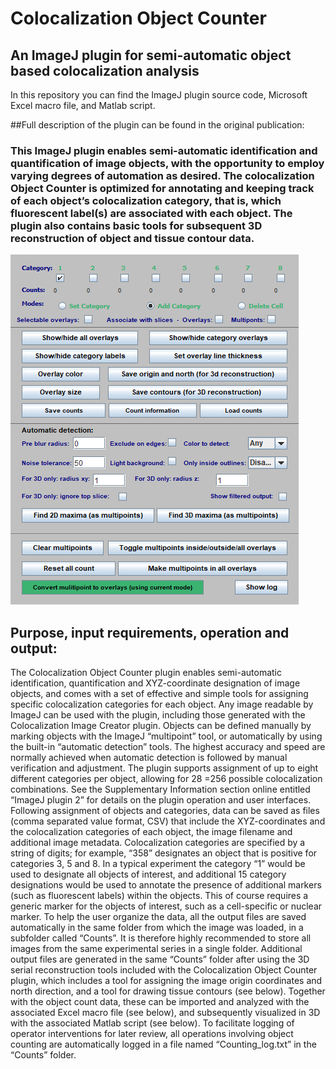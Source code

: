 # Colocalization Object Counter
## An ImageJ plugin for semi-automatic object based colocalization analysis

In this repository you can find the ImageJ plugin source code, Microsoft Excel macro file, and Matlab script.

##Full description of the plugin can be found in the original publication:

### This ImageJ plugin enables semi-automatic identification and quantification of image objects, with the opportunity to employ varying degrees of automation as desired. The  colocalization Object Counter is optimized for annotating and keeping track of each object’s colocalization category, that is, which fluorescent label(s) are associated with each object. The plugin also contains basic tools for subsequent 3D reconstruction of object and tissue contour data. 

![alt text](https://github.com/Anders-Lunde/Colocalization_Object_Counter/blob/master/Colocalization%20Object%20Counter%20menu.png "Colocalization Object Counter menu")

## Purpose, input requirements, operation and output:

The Colocalization Object Counter plugin enables semi-automatic identification, quantification and
XYZ-coordinate designation of image objects, and comes with a set of effective and simple tools for
assigning specific colocalization categories for each object.
Any image readable by ImageJ can be used with the plugin, including those generated with the
Colocalization Image Creator plugin. Objects can be defined manually by marking objects with the
ImageJ “multipoint” tool, or automatically by using the built-in “automatic detection” tools. The
highest accuracy and speed are normally achieved when automatic detection is followed by manual
verification and adjustment. The plugin supports assignment of up to eight different categories per
object, allowing for 28
=256 possible colocalization combinations. See the Supplementary
Information section online entitled “ImageJ plugin 2” for details on the plugin operation and user
interfaces.
Following assignment of objects and categories, data can be saved as files (comma separated value
format, CSV) that include the XYZ-coordinates and the colocalization categories of each object, the
image filename and additional image metadata. Colocalization categories are specified by a string of
digits; for example, “358” designates an object that is positive for categories 3, 5 and 8. In a typical
experiment the category “1” would be used to designate all objects of interest, and additional 
15
category designations would be used to annotate the presence of additional markers (such as
fluorescent labels) within the objects. This of course requires a generic marker for the objects of
interest, such as a cell-specific or nuclear marker. To help the user organize the data, all the output
files are saved automatically in the same folder from which the image was loaded, in a subfolder
called “Counts”. It is therefore highly recommended to store all images from the same experimental
series in a single folder. Additional output files are generated in the same “Counts” folder after using
the 3D serial reconstruction tools included with the Colocalization Object Counter plugin, which
includes a tool for assigning the image origin coordinates and north direction, and a tool for drawing
tissue contours (see below). Together with the object count data, these can be imported and
analyzed with the associated Excel macro file (see below), and subsequently visualized in 3D with
the associated Matlab script (see below). To facilitate logging of operator interventions for later
review, all operations involving object counting are automatically logged in a file named
“Counting_log.txt” in the “Counts” folder. 

